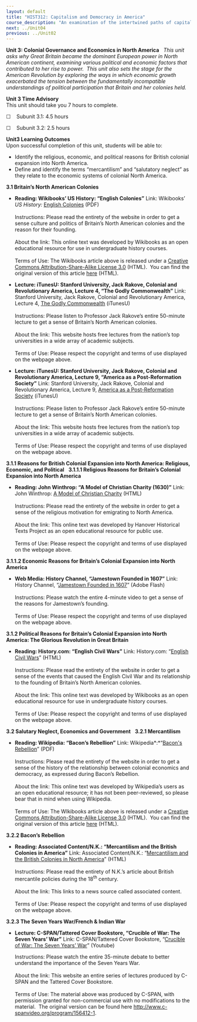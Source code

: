 ```yaml
---
layout: default
title: "HIST312: Capitalism and Democracy in America"
course_description: "An examination of the intertwined paths of capitalism and democracy in US history from the 17th century to the present, focusing on the connections between America’s economic and political development."
next: ../Unit04
previous: ../Unit02
---
```

**Unit 3: Colonial Governance and Economics in North America** <span
id="3"></span> 
*This unit asks why Great Britain became the dominant European power in
North American continent, examining various political and economic
factors that contributed to her rise to power.  This unit also sets the
stage for the American Revolution by exploring the ways in which
economic growth exacerbated the tension between the fundamentally
incompatible understandings of political participation that Britain and
her colonies held.*

**Unit 3 Time Advisory**  
This unit should take you 7 hours to complete.

☐    Subunit 3.1: 4.5 hours

☐    Subunit 3.2: 2.5 hours

**Unit3 Learning Outcomes**  
Upon successful completion of this unit, students will be able to:

-   Identify the religious, economic, and political reasons for British
    colonial expansion into North America.
-   Define and identify the terms “mercantilism” and “salutatory
    neglect” as they relate to the economic systems of colonial North
    America.

**3.1 Britain’s North American Colonies** <span id="3.1"></span> 
-   **Reading: Wikibooks’ US History: “English Colonies”**
    Link: Wikibooks’ *US History:* [English
    Colonies](https://resources.saylor.org/archived/wp-content/uploads/2011/08/HIST-312-3.1-US-History-English-Colonies.pdf)
    (PDF)  
        
     Instructions: Please read the entirety of the website in order to
    get a sense culture and politics of Britain’s North American
    colonies and the reason for their founding.  
        
     About the link: This online text was developed by Wikibooks as an
    open educational resource for use in undergraduate history
    courses.  
        
     Terms of Use: The Wikibooks article above is released under a
    [Creative Commons Attribution-Share-Alike License
    3.0](http://creativecommons.org/licenses/by-sa/3.0/) (HTML).  You
    can find the original version of this article
    [here](http://en.wikibooks.org/wiki/US_History/English_Colonies)
    (HTML).

-   **Lecture: iTunesU: Stanford University, Jack Rakove, Colonial and
    Revolutionary America, Lecture 4, “The Godly Commonwealth”**
    Link: Stanford University, Jack Rakove, Colonial and Revolutionary
    America, Lecture 4, [The Godly
    Commonwealth](http://deimos3.apple.com/WebObjects/Core.woa/Browse/itunes.stanford.edu-dz.4331563317?i=1304550792)
    (iTunesU)  
        
     Instructions: Please listen to Professor Jack Rakove’s entire
    50-minute lecture to get a sense of Britain’s North American
    colonies.  
        
     About the link: This website hosts free lectures from the nation’s
    top universities in a wide array of academic subjects.  
        
     Terms of Use: Please respect the copyright and terms of use
    displayed on the webpage above.

-   **Lecture: iTunesU: Stanford University, Jack Rakove, Colonial and
    Revolutionary America, Lecture 9, “America as a Post-Reformation
    Society”**
    Link: Stanford University, Jack Rakove, Colonial and Revolutionary
    America, Lecture 9, [America as a Post-Reformation
    Society](http://deimos3.apple.com/WebObjects/Core.woa/Browse/itunes.stanford.edu-dz.4331563347?i=1585758967)
    (iTunesU)  
        
     Instructions: Please listen to Professor Jack Rakove’s entire
    50-minute lecture to get a sense of Britain’s North American
    colonies.  
        
     About the link: This website hosts free lectures from the nation’s
    top universities in a wide array of academic subjects.   
        
     Terms of Use: Please respect the copyright and terms of use
    displayed on the webpage above.

**3.1.1 Reasons for British Colonial Expansion into North America:
Religious, Economic, and Political** <span id="3.1.1"></span> 
**3.1.1.1 Religious Reasons for Britain’s Colonial Expansion into North
America** <span id="3.1.1.1"></span> 
-   **Reading: John Winthrop: “A Model of Christian Charity (1630)”**
    Link: John Winthrop: [A Model of Christian
    Charity](http://religiousfreedom.lib.virginia.edu/sacred/charity.html)
    (HTML)  
        
     Instructions: Please read the entirety of the website in order to
    get a sense of the religious motivation for emigrating to North
    America.  
        
     About the link: This online text was developed by Hanover
    Historical Texts Project as an open educational resource for public
    use.  
        
     Terms of Use: Please respect the copyright and terms of use
    displayed on the webpage above.

**3.1.1.2 Economic Reasons for Britain’s Colonial Expansion into North
America** <span id="3.1.1.2"></span> 
-   **Web Media: History Channel, “Jamestown Founded in 1607”**
    Link: History Channel, “[Jamestown Founded in
    1607](Http://www.history.com/videos/jamestown-founded-in-1607#jamestown-founded-in-1607)”
    (Adobe Flash)  
        
     Instructions: Please watch the entire 4-minute video to get a sense
    of the reasons for Jamestown’s founding.  
               
     Terms of Use: Please respect the copyright and terms of use
    displayed on the webpage above.

**3.1.2 Political Reasons for Britain’s Colonial Expansion into North
America: The Glorious Revolution in Great Britain** <span
id="3.1.2"></span> 
-   **Reading: History.com: “English Civil Wars”**
    Link: History.com: “[English Civil
    Wars](http://www.history.com/topics/english-civil-wars)” (HTML)  
        
     Instructions: Please read the entirety of the website in order to
    get a sense of the events that caused the English Civil War and its
    relationship to the founding of Britain’s North American colonies.  
        
     About the link: This online text was developed by Wikibooks as an
    open educational resource for use in undergraduate history
    courses.  
        
     Terms of Use: Please respect the copyright and terms of use
    displayed on the webpage above.

**3.2 Salutary Neglect, Economics and Government** <span
id="3.2"></span> 
**3.2.1 Mercantilism** <span id="3.2.1"></span> 
-   **Reading: Wikipedia: “Bacon’s Rebellion”**
    Link: Wikipedia*:*“[Bacon's
    Rebellion](https://resources.saylor.org/archived/wp-content/uploads/2011/08/HIST312-3.2.1-Bacons-Rebellion.pdf)”
    (PDF)  
        
     Instructions: Please read the entirety of the website in order to
    get a sense of the history of the relationship between colonial
    economics and democracy, as expressed during Bacon’s Rebellion.  
        
     About the link: This online text was developed by Wikipedia’s users
    as an open educational resource; it has not been peer-reviewed, so
    please bear that in mind when using Wikipedia.  
        
     Terms of Use: The WIkibooks article above is released under a
    [Creative Commons Attribution-Share-Alike License
    3.0](http://creativecommons.org/licenses/by-sa/3.0/) (HTML).  You
    can find the original version of this article
    [here](http://en.wikipedia.org/wiki/Bacon%27s_Rebellion) (HTML).

**3.2.2 Bacon’s Rebellion** <span id="3.2.2"></span> 
-   **Reading: Associated Content/N.K.: “Mercantilism and the British
    Colonies in America”**
    Link: Associated Content/N.K.: “[Mercantilism and the British
    Colonies in North
    America](https://web.archive.org/web/20071121205639/http://www.associatedcontent.com/article/27484/mercantilism_and_the_british_colonies.html)”
    (HTML)  
        
     Instructions: Please read the entirety of N.K.’s article about
    British mercantile policies during the 18<sup>th</sup> century.  
        
     About the link: This links to a news source called associated
    content.  
        
     Terms of Use: Please respect the copyright and terms of use
    displayed on the webpage above.

**3.2.3 The Seven Years War/French & Indian War** <span
id="3.2.3"></span> 
-   **Lecture: C-SPAN/Tattered Cover Bookstore, “Crucible of War: The
    Seven Years’ War”**
    Link: C-SPAN/Tattered Cover Bookstore, “[Crucible of War: The Seven
    Years’ War](http://www.youtube.com/watch?v=iRFqoJGPPPo)” (Youtube)  
      
     Instructions: Please watch the entire 35-minute debate to better
    understand the importance of the Seven Years War.  
        
     About the link: This website an entire series of lectures produced
    by C-SPAN and the Tattered Cover Bookstore.  
        
     Terms of Use: The material above was produced by C-SPAN, with
    permission granted for non-commercial use with no modifications to
    the material.  The original version can be found
    here <http://www.c-spanvideo.org/program/156412-1>.


